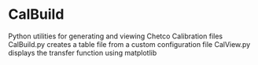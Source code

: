 # CalBuild
Python utilities for generating and viewing Chetco Calibration files
CalBuild.py creates a table file from a custom configuration file
CalView.py displays the transfer function using matplotlib
